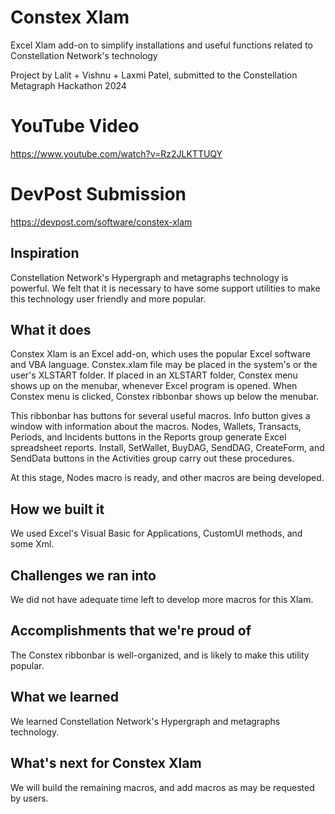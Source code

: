 # Constex Xlam

Excel Xlam add-on to simplify installations and useful functions related to Constellation Network's technology

Project by Lalit + Vishnu + Laxmi Patel, submitted to the Constellation Metagraph Hackathon 2024

# YouTube Video

https://www.youtube.com/watch?v=Rz2JLKTTUQY

# DevPost Submission

https://devpost.com/software/constex-xlam

## Inspiration

Constellation Network's Hypergraph and metagraphs technology is powerful. We felt that it is necessary to have some support utilities to make this technology user friendly and more popular.

## What it does

Constex Xlam is an Excel add-on, which uses the popular Excel software and VBA language. Constex.xlam file may be placed in the system's or the user's XLSTART folder. If placed in an XLSTART folder, Constex menu shows up on the menubar, whenever Excel program is opened. When Constex menu is clicked, Constex ribbonbar shows up below the menubar.

This ribbonbar has buttons for several useful macros. Info button gives a window with information about the macros. Nodes, Wallets, Transacts, Periods, and Incidents buttons in the Reports group generate Excel spreadsheet reports. Install, SetWallet, BuyDAG, SendDAG, CreateForm, and SendData buttons in the Activities group carry out these procedures.

At this stage, Nodes macro is ready, and other macros are being developed.

## How we built it

We used Excel's Visual Basic for Applications, CustomUI methods, and some Xml.

## Challenges we ran into

We did not have adequate time left to develop more macros for this Xlam. 

## Accomplishments that we're proud of

The Constex ribbonbar is well-organized, and is likely to make this utility popular.

## What we learned

We learned Constellation Network's Hypergraph and metagraphs technology.

## What's next for Constex Xlam

We will build the remaining macros, and add macros as may be requested by users.
